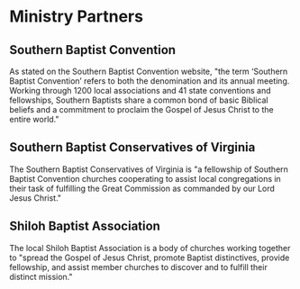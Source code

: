 # Ministry Partners

## Southern Baptist Convention

As stated on the Southern Baptist Convention website, "the term ‘Southern Baptist Convention’ refers to both the denomination
and its annual meeting.  Working through 1200 local associations and 41 state conventions and fellowships, Southern Baptists
share a common bond of basic Biblical beliefs and a commitment to proclaim the Gospel of Jesus Christ to the entire world."

## Southern Baptist Conservatives of Virginia

The Southern Baptist Conservatives of Virginia is "a fellowship of Southern Baptist Convention churches cooperating to assist
local congregations in their task of fulfilling the Great Commission as commanded by our Lord Jesus Christ."

## Shiloh Baptist Association

The local Shiloh Baptist Association is a body of churches working together to "spread the Gospel of Jesus Christ, promote
Baptist distinctives, provide fellowship, and assist member churches to discover and to fulfill their distinct mission."


